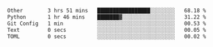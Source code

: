 <!--START_SECTION:waka-->

```txt
Other        3 hrs 51 mins   █████████████████░░░░░░░░   68.18 %
Python       1 hr 46 mins    ███████▓░░░░░░░░░░░░░░░░░   31.22 %
Git Config   1 min           ░░░░░░░░░░░░░░░░░░░░░░░░░   00.53 %
Text         0 secs          ░░░░░░░░░░░░░░░░░░░░░░░░░   00.05 %
TOML         0 secs          ░░░░░░░░░░░░░░░░░░░░░░░░░   00.02 %
```

<!--END_SECTION:waka-->
